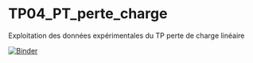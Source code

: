 # TP04_PT_perte_charge
 Exploitation des données expérimentales du TP perte de charge linéaire

[![Binder](https://mybinder.org/badge_logo.svg)](https://mybinder.org/v2/gh/CCayssiols/TP04_PT_perte_charge/HEAD)
